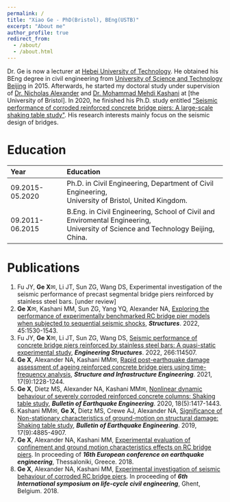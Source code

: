 ```yaml
---
permalink: /
title: "Xiao Ge - PhD(Bristol), BEng(USTB)"
excerpt: "About me"
author_profile: true
redirect_from: 
  - /about/
  - /about.html
---
```


Dr. Ge is now a lecturer at [Hebei University of Technology](https://www.hebut.edu.cn). He obtained his BEng degree in civil engineering from [University of Science and Technology Beijing](https://www.ustb.edu.cn) in 2015. Afterwards, he started my doctoral study under supervision of [Dr. Nicholas Alexander](https://www.researchgate.net/profile/Nicholas-Alexander-4) and [Dr. Mohammad Mehdi Kashani](https://www.researchgate.net/profile/Mohammad-Kashani-7) at [the University of Bristol]. In 2020, he finished his Ph.D. study entitled ["Seismic performance of corroded reinforced concrete bridge piers: A large-scale shaking table study"](https://research-information.bris.ac.uk/files/235172284/Thesis.pdf). His research interests mainly focus on the seismic design of bridges. 

Education
======

| Year | Education |
| :------ | :------ | 
| 09.2015-05.2020 | Ph.D. in Civil Engineering, Department of Civil Engineering,<br>University of Bristol, United Kingdom. |
| 09.2011-06.2015 | B.Eng. in Civil Engineering, School of Civil and Enviromental Engineering,<br>University of Science and Technology Beijing, China. |


Publications
======
1. Fu JY, **Ge X**✉, Li JT, Sun ZG, Wang DS, Experimental investigation of the seismic performance of precast segmental bridge piers reinforced by stainless steel bars. [under review]
1. **Ge X**✉, Kashani MM, Sun ZG, Yang YQ, Alexander NA, [Exploring the performance of experimentally benchmarked RC bridge pier models when subjected to sequential seismic shocks](https://linkinghub.elsevier.com/retrieve/pii/S2352012422008955), ***Structures***. 2022, 45:1530-1543.
1. Fu JY, **Ge X**✉, Li JT, Sun ZG, Wang DS, [Seismic performance of concrete bridge piers reinforced by stainless steel bars: A quasi-static experimental study](https://linkinghub.elsevier.com/retrieve/pii/S0141029622006149), ***Engineering Structures***. 2022, 266:114507.
1. **Ge X**, Alexander NA, Kashani MM✉, [Rapid post-earthquake damage assessment of ageing reinforced concrete bridge piers using time-frequency analysis](https://www.tandfonline.com/doi/full/10.1080/15732479.2020.1801769), ***Structure and Infrastructure Engineering***. 2021, 17(9):1228-1244.
1. **Ge X**, Dietz MS, Alexander NA, Kashani MM✉, [Nonlinear dynamic behaviour of severely corroded reinforced concrete columns: Shaking table study](https://link.springer.com/article/10.1007/s10518-019-00749-3), ***Bulletin of Earthquake Engineering***. 2020, 18(5):1417-1443.
1. Kashani MM✉, **Ge X**, Dietz MS, Crewe AJ, Alexander NA, [Significance of Non-stationary characteristics of ground-motion on structural damage: Shaking table study](https://link.springer.com/article/10.1007/s10518-019-00668-3), ***Bulletin of Earthquake Engineering***. 2019, 17(9):4885-4907.
1. **Ge X**, Alexander NA, Kashani MM, [Experimental evaluation of confinement and ground motion characteristics effects on RC bridge piers](https://www.researchgate.net/publication/329281583_Experimental_investigation_of_seismic_behaviour_of_corroded_RC_bridge_piers). In proceeding of ***16th European conference on earthquake engineering***, Thessaloniki, Greece. 2018. 
1. **Ge X**, Alexander NA, Kashani MM, [Experimental investigation of seismic behaviour of corroded RC bridge piers](https://www.researchgate.net/publication/325828771_Experimental_evaluation_of_confinement_and_ground_motion_characteristics_effects_on_RC_bridge_piers). In proceeding of ***6th International symposium on life-cycle civil engineering***, Ghent, Belgium. 2018.
